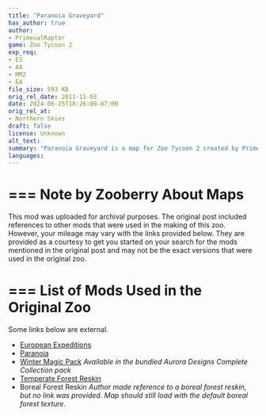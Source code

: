 ```yaml
---
title: "Paranoia Graveyard"
has_author: true
author: 
- PrimevalRaptor
game: Zoo Tycoon 2
exp_req: 
- ES
- AA
- MM2
- EA
file_size: 593 KB
orig_rel_date: 2011-11-03
date: 2024-06-25T18:26:09-07:00
orig_rel_at: 
- Northern Skies
draft: false
license: Unknown
alt_text: 
summary: "Paranoia Graveyard is a map for Zoo Tycoon 2 created by PrimevalRaptor."
languages:
---
```


===
Note by Zooberry About Maps 
===

This mod was uploaded for archival purposes. The original post included references to other mods that were used in the making of this zoo. However, your mileage may vary with the links provided below. They are provided as a courtesy to get you started on your search for the mods mentioned in the original post and may not be the exact versions that were used in the original zoo.

===
List of Mods Used in the Original Zoo
===

Some links below are external.

- [European Expeditions](https://www.zooberry.org/mods/zt2/expansive-packs/european-expeditions/)
- [Paranoia](https://zt2downloadlibrary.fandom.com/wiki/Paranoia!_(Z-Studio))
- [Winter Magic Pack](https://zt2downloadlibrary.fandom.com/wiki/Complete_Collection_(Aurora_Designs)) *Available in the bundled Aurora Designs Complete Collection pack*
- [Temperate Forest Reskin](https://www.zooberry.org/mods/zt2/texture-mods/biome-reskins/temperate-forest/)
- Boreal Forest Reskin *Author made reference to a boreal forest reskin, but no link was provided. Map should still load with the default boreal forest texture.*